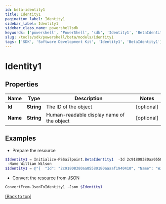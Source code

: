 ```yaml
---
id: beta-identity1
title: Identity1
pagination_label: Identity1
sidebar_label: Identity1
sidebar_class_name: powershellsdk
keywords: ['powershell', 'PowerShell', 'sdk', 'Identity1', 'BetaIdentity1'] 
slug: /tools/sdk/powershell/beta/models/identity1
tags: ['SDK', 'Software Development Kit', 'Identity1', 'BetaIdentity1']
---
```



# Identity1

## Properties

Name | Type | Description | Notes
------------ | ------------- | ------------- | -------------
**Id** | **String** | The ID of the object | [optional] 
**Name** | **String** | Human-readable display name of the object | [optional] 

## Examples

- Prepare the resource
```powershell
$Identity1 = Initialize-PSSailpoint.BetaIdentity1  -Id 2c91808380aa05580180aaaaf1940410 `
 -Name William Wilson
$Identity1 = @"{  "Id": "2c91808380aa05580180aaaaf1940410", "Name": "William Wilson" }"@
```

- Convert the resource from JSON
```powershell
ConvertFrom-JsonToIdentity1 -Json $Identity1
```


[[Back to top]](#) 

